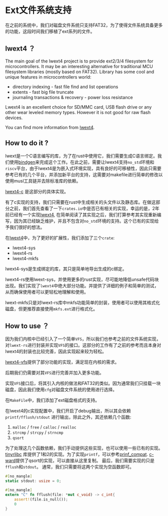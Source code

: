# Ext文件系统支持

在之前的系统中，我们对磁盘文件系统只支持FAT32，为了使得文件系统具备更多的功能，这段时间我们移植了ext系列的文件。

## lwext4 ？

The main goal of the lwext4 project is to provide ext2/3/4 filesystem for microcontrollers. It may be an interesting alternative for traditional MCU filesystem libraries (mostly based on FAT32). Library has some cool and unique features in microcontrollers world:

- directory indexing - fast file find and list operations
- extents - fast big file truncate
- journaling transactions & recovery - power loss resistance

Lwext4 is an excellent choice for SD/MMC card, USB flash drive or any other wear leveled memory types. However it is not good for raw flash devices.

You can find more information from [lwext4](https://github.com/gkostka/lwext4).

## How to do it ?

lwext是一个C语言编写的库，为了在rust中使用它，我们需要生成C语言绑定。我们使用[bindgen](https://github.com/rust-lang/rust-bindgen)来完成这个工作。在此之前，需要让lwext4支持`no_std`环境和`riscv`平台，由于lwext4是为嵌入式环境实现，具有良好的可移植性，因此只需要参考已有的几个平台，并添加新平台的支持，这需要对makefile进行简单的修改以使用musl工具链并去除标准库的依赖。

[lwext4-c](https://github.com/os-module/lwext4-c) 是这部分的具体实现。

有了c实现的支持，我们只需要在rust中生成相关的头文件以及静态库。在做这部分之前，我们首先查看了一下`crates.io`中是否已有相关的实现，幸运的是，2年前已经有一个实现[lwext4](https://github.com/djdisodo/lwext4), 在简单阅读了其实现之后，我们打算参考其实现重新编写，因为其已经缺乏维护，并且不包含对`no_std`环境的支持。这个已有的实现给予我们很好的想法。

在[lwext4](https://github.com/os-module/lwext4)中，为了更好的扩展性，我们添加了三个`crate`:

- lwext4-sys
- lwext4-rs
- lwext4-mkfs

lwext4-sys是生成绑定的库，其只是简单地导出生成的c绑定。

lwext4-rs使用lwext-sys，并使用更多的rust实现，尽可能地降低unsafe代码块出现。我们实现了`lwext4`中绝大部分功能。并提供了详细的例子和简单的测试，从而确保使用者可以更轻松地理解和使用。

lwext-mkfs只是对lwext-rs库中mkfs功能简单的封装，使用者可以使用其格式化磁盘，但更推荐直接使用`mkfs.ext`进行格式化。

## How to use ？

因为我们内核中已经引入了一个简单`VFS`，所以我们也参考之前的文件系统实现，对`lwext-rs`进行封装并实现`VFS`的接口。这部分的工作有了之前的参考而且本身对lwext4的封装也比较完善，因此实现起来较为轻松。

[lwext4-vfs](https://github.com/os-module/rvfs/tree/main/lwext4-vfs)提供了部分功能的实现，满足现在内核的需求。

后期我们仍需要对其`VFS`进行完善并加入更多功能。

实现`VFS`接口后，将其引入内核的做法和FAT32的类似。因为通常我们只挂载一块磁盘，因此我们使用`cfg`对磁盘文件系统的使用进行选择。

在`MakeFile`中，我们添加了ext磁盘格式的支持。

在lwext4的c实现配置中，我们开启了debug输出，所以其会依赖`printf/fflush/stdout` 进行输出，除此之外，其还依赖几个函数:

1. `malloc` / `free` / `calloc` / `realloc`
2. `strcmp` / `strcpy` / `strncmp`
3. `qsort`

为了处理这几个函数依赖，我们手动提供这些实现，也可以使用一些已有的实现。[tinyrlibc](https://github.com/rust-embedded-community/tinyrlibc) 库提供了1和2的实现。为了实现`printf`，可以参考[prinf_compat](https://docs.rs/printf-compat/0.1.1/printf_compat/). [c-ward](https://github.com/sunfishcode/c-ward)提供了qsort的实现，可以直接从这里复制。 最后，我们需要实现的只是`fflush`和`stdout`。 通常，我们只需要将这两个实现为空函数即可。

```rust
#[no_mangle]
static stdout: usize = 0;

#[no_mangle]
extern "C" fn fflush(file: *mut c_void) -> c_int{
    assert!(file.is_null());
    0
}
```


